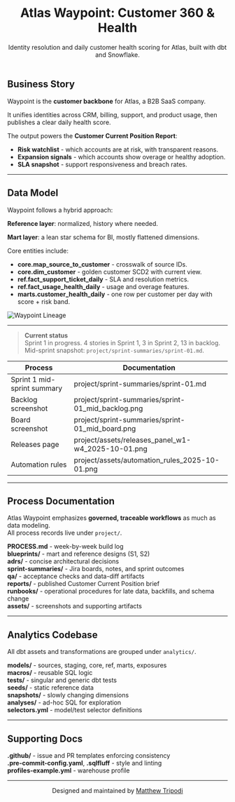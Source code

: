 ﻿<h1 align="center">Atlas Waypoint: Customer 360 & Health</h1>

<p align="center">
  Identity resolution and daily customer health scoring for Atlas, built with dbt and Snowflake.
  <br/><br/>
</p>

## Business Story

Waypoint is the **customer backbone** for Atlas, a B2B SaaS company.  

It unifies identities across CRM, billing, support, and product usage, then publishes a clear daily health score.  

The output powers the **Customer Current Position Report**:  
- **Risk watchlist** - which accounts are at risk, with transparent reasons.  
- **Expansion signals** - which accounts show overage or healthy adoption.  
- **SLA snapshot** - support responsiveness and breach rates.  

---

## Data Model

Waypoint follows a hybrid approach:  

**Reference layer**: normalized, history where needed.  

**Mart layer**: a lean star schema for BI, mostly flattened dimensions.  


Core entities include:  

- **core.map_source_to_customer** - crosswalk of source IDs.  
- **core.dim_customer** - golden customer SCD2 with current view.  
- **ref.fact_support_ticket_daily** - SLA and resolution metrics.  
- **ref.fact_usage_health_daily** - usage and overage features.  
- **marts.customer_health_daily** - one row per customer per day with score + risk band.  

![Waypoint Lineage](project/lineage/lineage_v1.png)

---

> **Current status**  
> Sprint 1 in progress. 4 stories in Sprint 1, 3 in Sprint 2, 13 in backlog.  
> Mid-sprint snapshot: `project/sprint-summaries/sprint-01.md`.

| Process                     | Documentation                                      |
|-----------------------------|----------------------------------------------------|
| Sprint 1 mid-sprint summary | project/sprint-summaries/sprint-01.md              |
| Backlog screenshot          | project/sprint-summaries/sprint-01_mid_backlog.png |
| Board screenshot            | project/sprint-summaries/sprint-01_mid_board.png   |
| Releases page               | project/assets/releases_panel_w1-w4_2025-10-01.png |
| Automation rules            | project/assets/automation_rules_2025-10-01.png     |

---

## Process Documentation

Atlas Waypoint emphasizes **governed, traceable workflows** as much as data modeling.  
All process records live under `project/`.

**PROCESS.md** - week-by-week build log  
**blueprints/** - mart and reference designs (S1, S2)  
**adrs/** - concise architectural decisions  
**sprint-summaries/** - Jira boards, notes, and sprint outcomes  
**qa/** - acceptance checks and data-diff artifacts  
**reports/** - published Customer Current Position brief  
**runbooks/** - operational procedures for late data, backfills, and schema change  
**assets/** - screenshots and supporting artifacts  

---

## Analytics Codebase

All dbt assets and transformations are grouped under `analytics/`.

**models/** - sources, staging, core, ref, marts, exposures  
**macros/** - reusable SQL logic  
**tests/** - singular and generic dbt tests  
**seeds/** - static reference data  
**snapshots/** - slowly changing dimensions  
**analyses/** - ad-hoc SQL for exploration  
**selectors.yml** - model/test selector definitions  

---

## Supporting Docs

**.github/** - issue and PR templates enforcing consistency  
**.pre-commit-config.yaml**, **.sqlfluff** - style and linting  
**profiles-example.yml** - warehouse profile

---

<p align="center">Designed and maintained by <a href="https://github.com/moveeleven-data">Matthew Tripodi</a></p>
